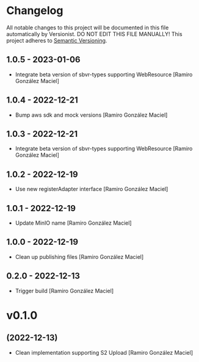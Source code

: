 # Changelog

All notable changes to this project will be documented in this file
automatically by Versionist. DO NOT EDIT THIS FILE MANUALLY!
This project adheres to [Semantic Versioning](http://semver.org/).

## 1.0.5 - 2023-01-06

* Integrate beta version of sbvr-types supporting WebResource [Ramiro González Maciel]

## 1.0.4 - 2022-12-21

* Bump aws sdk and mock versions [Ramiro González Maciel]

## 1.0.3 - 2022-12-21

* Integrate beta version of sbvr-types supporting WebResource [Ramiro González Maciel]

## 1.0.2 - 2022-12-19

* Use new registerAdapter interface [Ramiro González Maciel]

## 1.0.1 - 2022-12-19

* Update MinIO name [Ramiro González Maciel]

## 1.0.0 - 2022-12-19

* Clean up publishing files [Ramiro González Maciel]

## 0.2.0 - 2022-12-13

* Trigger build [Ramiro González Maciel]

# v0.1.0
## (2022-12-13)

* Clean implementation supporting S2 Upload [Ramiro González Maciel]
